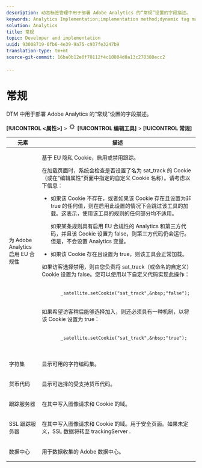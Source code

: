 ```yaml
---
description: 动态标签管理中用于部署 Adobe Analytics 的“常规”设置的字段描述。
keywords: Analytics Implementation;implementation method;dynamic tag management;dtm;general settings;eu compliance;character set;currency code;tracking server;ssl tracking server
solution: Analytics
title: 常规
topic: Developer and implementation
uuid: 93008719-6fb6-4e39-9a75-c937fe3247b9
translation-type: tm+mt
source-git-commit: 16ba0b12e0f70112f4c10804d0a13c278388ecc2

---
```



# 常规

DTM 中用于部署 Adobe Analytics 的“常规”设置的字段描述。

**[!UICONTROL &lt;属性&gt;]** &gt; ![](assets/settings_gear.png) **[!UICONTROL 编辑工具]** &gt; **[!UICONTROL 常规]**

<table id="table_DD8DA303698041D296DD5DB080AF7971"> 
 <thead> 
  <tr> 
   <th colname="col1" class="entry"> 元素 </th> 
   <th colname="col2" class="entry"> 描述 </th> 
  </tr> 
 </thead>
 <tbody> 
  <tr> 
   <td colname="col1"> <p>为 <span class="keyword">Adobe Analytics</span> 启用 EU 合规性  </p> </td> 
   <td colname="col2"> <p> 基于 EU 隐私 Cookie，启用或禁用跟踪。 </p> <p>在加载页面时，系统会检查是否设置了名为 <span class="filepath">sat_track</span> 的 Cookie（或在“<span class="wintitle">编辑属性</span>”页面中指定的自定义 Cookie 名称）。请考虑以下信息： </p> 
    <ul id="ul_42A6D728F0BC4FBABB0069EFB66DCB01"> 
     <li id="li_227CB14326344AA3980F20C7EACF2AD2"> <p> 如果该 Cookie 不存在，或者如果该 Cookie 存在且设置为非 <span class="term">true</span> 的任何值，则在启用此设置的情况下会跳过该工具的加载。这表示，使用该工具的规则的任何部分均不适用。 </p> <p>如果某条规则具有启用 EU 合规性的 Analytics 和第三方代码，并且该 Cookie 设置为 <span class="term">false</span>，则第三方代码仍会运行。但是，不会设置 Analytics 变量。 </p> </li> 
     <li id="li_1E74E02D7E4646ACA86D862A1D3C6679"> 如果该 Cookie 存在且设置为 <span class="term">true</span>，则该工具会正常加载。 </li> 
    </ul> <p>如果访客选择禁用，则由您负责将 <span class="filepath">sat_track</span>（或命名的自定义）Cookie 设置为 <span class="term">false</span>。您可以使用以下自定义代码实现此操作： </p> <p> 
     <code>
       _satellite.setCookie("sat_track",&amp;nbsp;"false"); 
     </code> </p> <p> 如果希望访客稍后能够选择加入，则还必须具有一种机制，以将该 Cookie 设置为 <span class="term">true</span>： </p> <p> 
     <code>
       _satellite.setCookie("sat_track",&amp;nbsp;"true"); 
     </code> </p> </td> 
  </tr> 
  <tr> 
   <td colname="col1"> <p>字符集 </p> </td> 
   <td colname="col2"> <p>显示可用的字符编码集。 </p> </td> 
  </tr> 
  <tr> 
   <td colname="col1"> <p>货币代码 </p> </td> 
   <td colname="col2"> <p>显示可选择的受支持货币代码。 </p> </td> 
  </tr> 
  <tr> 
   <td colname="col1"> <p>跟踪服务器 </p> </td> 
   <td colname="col2"> <p>在其中写入图像请求和 Cookie 的域。 </p> </td> 
  </tr> 
  <tr> 
   <td colname="col1"> <p>SSL 跟踪服务器 </p> </td> 
   <td colname="col2"> <p>在其中写入图像请求和 Cookie 的域。用于安全页面。如果未定义，SSL 数据将转至 <span class="term"> trackingServer </span>. </p> </td> 
  </tr> 
  <tr> 
   <td colname="col1"> <p>数据中心 </p> </td> 
   <td colname="col2"> <p>用于数据收集的 Adobe 数据中心。 </p> </td> 
  </tr> 
 </tbody> 
</table>

